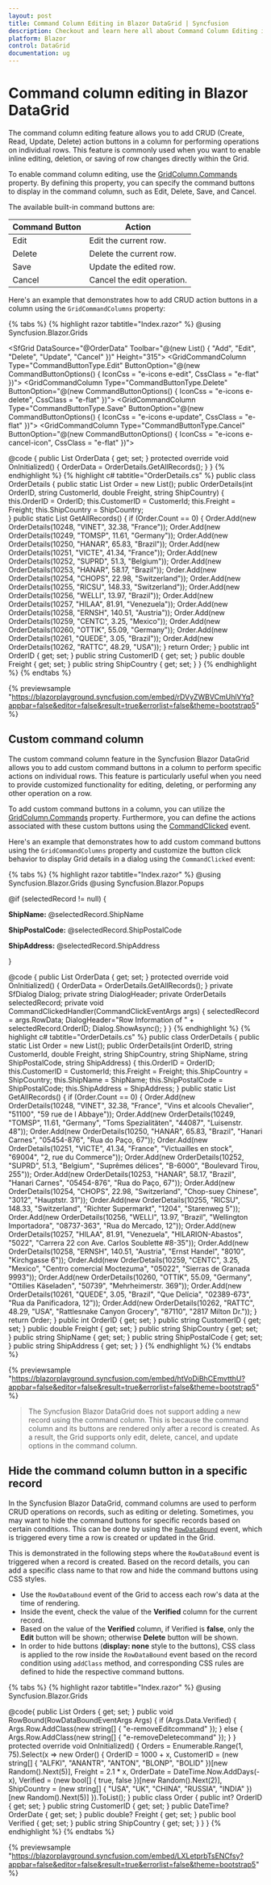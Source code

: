 ```yaml
---
layout: post
title: Command Column Editing in Blazor DataGrid | Syncfusion
description: Checkout and learn here all about Command Column Editing in Syncfusion Blazor DataGrid and much more details.
platform: Blazor
control: DataGrid
documentation: ug
---
```


# Command column editing in Blazor DataGrid

The command column editing feature allows you to add CRUD (Create, Read, Update, Delete) action buttons in a column for performing operations on individual rows. This feature is commonly used when you want to enable inline editing, deletion, or saving of row changes directly within the Grid.

To enable command column editing, use the [GridColumn.Commands](https://help.syncfusion.com/cr/blazor/Syncfusion.Blazor.Grids.GridColumn.html#Syncfusion_Blazor_Grids_GridColumn_Commands) property. By defining this property, you can specify the command buttons to display in the command column, such as Edit, Delete, Save, and Cancel.

The available built-in command buttons are:

| Command Button | Action                      |
|---------------|-----------------------------|
| Edit          | Edit the current row.       |
| Delete        | Delete the current row.     |
| Save          | Update the edited row.      |
| Cancel        | Cancel the edit operation.  |

Here's an example that demonstrates how to add CRUD action buttons in a column using the `GridCommandColumns` property:

{% tabs %}
{% highlight razor tabtitle="Index.razor" %}
@using Syncfusion.Blazor.Grids

<SfGrid DataSource="@OrderData" Toolbar="@(new List<string>() { "Add", "Edit", "Delete", "Update", "Cancel" })" Height="315">
    <GridEditSettings AllowAdding="true" AllowEditing="true" AllowDeleting="true" Mode="EditMode.Normal"></GridEditSettings>
    <GridColumns>
        <GridColumn Field=@nameof(OrderDetails.OrderID) HeaderText="Order ID" IsPrimaryKey="true" ValidationRules="@(new ValidationRules{ Required=true})" TextAlign="TextAlign.Right" Width="120"></GridColumn>
        <GridColumn Field=@nameof(OrderDetails.CustomerID) HeaderText="Customer Name" ValidationRules="@(new ValidationRules{ Required=true, MinLength=5})" Width="120"></GridColumn>
        <GridColumn Field=@nameof(OrderDetails.Freight) HeaderText="Freight" ValidationRules="@(new ValidationRules{ Required=true, Min=1, Max=1000})" Format="C2" TextAlign="TextAlign.Right" EditType="EditType.NumericEdit" Width="120"></GridColumn>
        <GridColumn Field=@nameof(OrderDetails.ShipCountry) HeaderText="Ship Country" EditType="EditType.DropDownEdit" Width="150"></GridColumn>
        <GridColumn HeaderText="Manage Records" Width="150">
            <GridCommandColumns>
                <GridCommandColumn Type="CommandButtonType.Edit" ButtonOption="@(new CommandButtonOptions() { IconCss = "e-icons e-edit", CssClass = "e-flat" })"></GridCommandColumn>
                <GridCommandColumn Type="CommandButtonType.Delete" ButtonOption="@(new CommandButtonOptions() { IconCss = "e-icons e-delete", CssClass = "e-flat" })"></GridCommandColumn>
                <GridCommandColumn Type="CommandButtonType.Save" ButtonOption="@(new CommandButtonOptions() { IconCss = "e-icons e-update", CssClass = "e-flat" })"></GridCommandColumn>
                <GridCommandColumn Type="CommandButtonType.Cancel" ButtonOption="@(new CommandButtonOptions() { IconCss = "e-icons e-cancel-icon", CssClass = "e-flat" })"></GridCommandColumn>
            </GridCommandColumns>
         </GridColumn>
    </GridColumns>
</SfGrid>

@code {
    public List<OrderDetails> OrderData { get; set; }
    protected override void OnInitialized()
    {
        OrderData = OrderDetails.GetAllRecords();
    }
}
{% endhighlight %}
{% highlight c# tabtitle="OrderDetails.cs" %}
public class OrderDetails
{
    public static List<OrderDetails> Order = new List<OrderDetails>();
    public OrderDetails(int OrderID, string CustomerId, double Freight, string ShipCountry)
    {
        this.OrderID = OrderID;
        this.CustomerID = CustomerId;
        this.Freight = Freight;
        this.ShipCountry = ShipCountry;    
    }
    public static List<OrderDetails> GetAllRecords()
    {
        if (Order.Count == 0)
        {
            Order.Add(new OrderDetails(10248, "VINET", 32.38, "France"));
            Order.Add(new OrderDetails(10249, "TOMSP", 11.61, "Germany"));
            Order.Add(new OrderDetails(10250, "HANAR", 65.83, "Brazil"));
            Order.Add(new OrderDetails(10251, "VICTE", 41.34, "France"));
            Order.Add(new OrderDetails(10252, "SUPRD", 51.3, "Belgium"));
            Order.Add(new OrderDetails(10253, "HANAR", 58.17, "Brazil"));
            Order.Add(new OrderDetails(10254, "CHOPS", 22.98, "Switzerland"));
            Order.Add(new OrderDetails(10255, "RICSU", 148.33, "Switzerland"));
            Order.Add(new OrderDetails(10256, "WELLI", 13.97, "Brazil"));
            Order.Add(new OrderDetails(10257, "HILAA", 81.91, "Venezuela"));
            Order.Add(new OrderDetails(10258, "ERNSH", 140.51, "Austria"));
            Order.Add(new OrderDetails(10259, "CENTC", 3.25, "Mexico"));
            Order.Add(new OrderDetails(10260, "OTTIK", 55.09, "Germany"));
            Order.Add(new OrderDetails(10261, "QUEDE", 3.05, "Brazil"));
            Order.Add(new OrderDetails(10262, "RATTC", 48.29, "USA"));
        }
        return Order;
    }
    public int OrderID { get; set; }
    public string CustomerID { get; set; }
    public double Freight { get; set; }
    public string ShipCountry { get; set; }
}
{% endhighlight %}
{% endtabs %}

{% previewsample "https://blazorplayground.syncfusion.com/embed/rDVyZWBVCmUhlVYq?appbar=false&editor=false&result=true&errorlist=false&theme=bootstrap5" %}

## Custom command column

The custom command column feature in the Syncfusion Blazor DataGrid allows you to add custom command buttons in a column to perform specific actions on individual rows. This feature is particularly useful when you need to provide customized functionality for editing, deleting, or performing any other operation on a row.

To add custom command buttons in a column, you can utilize the [GridColumn.Commands](https://help.syncfusion.com/cr/blazor/Syncfusion.Blazor.Grids.GridColumn.html#Syncfusion_Blazor_Grids_GridColumn_Commands) property. Furthermore, you can define the actions associated with these custom buttons using the [CommandClicked](https://help.syncfusion.com/cr/blazor/Syncfusion.Blazor.Grids.GridEvents-1.html#Syncfusion_Blazor_Grids_GridEvents_1_CommandClicked) event.

Here's an example that demonstrates how to add custom command buttons using the `GridCommandColumns` property and customize the button click behavior to display Grid details in a dialog using the `CommandClicked` event:

{% tabs %}
{% highlight razor tabtitle="Index.razor" %}
@using Syncfusion.Blazor.Grids
@using Syncfusion.Blazor.Popups

<SfGrid DataSource="@OrderData">
    <GridEvents TValue="OrderDetails" CommandClicked="CommandClickedHandler"></GridEvents>
    <GridEditSettings AllowAdding="true" AllowEditing="true" AllowDeleting="true" Mode="EditMode.Normal"></GridEditSettings>
    <GridColumns>
        <GridColumn Field=@nameof(OrderDetails.OrderID) HeaderText="Order ID" IsPrimaryKey="true" ValidationRules="@(new ValidationRules{ Required=true})" TextAlign="TextAlign.Right" Width="120"></GridColumn>
        <GridColumn Field=@nameof(OrderDetails.CustomerID) HeaderText="Customer Name" ValidationRules="@(new ValidationRules{ Required=true, MinLength=5})" Width="120"></GridColumn>
        <GridColumn Field=@nameof(OrderDetails.Freight) HeaderText="Freight" ValidationRules="@(new ValidationRules{ Required=true, Min=1, Max=1000})" Format="C2" TextAlign="TextAlign.Right" EditType="EditType.NumericEdit" Width="120"></GridColumn>
        <GridColumn Field=@nameof(OrderDetails.ShipCountry) HeaderText="Ship Country" EditType="EditType.DropDownEdit" Width="150"></GridColumn>
        <GridColumn HeaderText="Commands" Width="150">
            <GridCommandColumns>
                <GridCommandColumn ButtonOption="@(new CommandButtonOptions() { Content = "Details", CssClass = "e-flat" })"></GridCommandColumn>
            </GridCommandColumns>
        </GridColumn>
    </GridColumns>
</SfGrid>
<SfDialog @ref="Dialog" Visible="false" Width="50%" ShowCloseIcon="true" Header="@DialogHeader">
    <DialogTemplates>
        <Content>
            @if (selectedRecord != null)
            {
                <p><b>ShipName:</b> @selectedRecord.ShipName</p>
                <p><b>ShipPostalCode:</b> @selectedRecord.ShipPostalCode</p>
                <p><b>ShipAddress:</b> @selectedRecord.ShipAddress</p>
            }
        </Content>
    </DialogTemplates>
</SfDialog>

@code {
    public List<OrderDetails> OrderData { get; set; }
    protected override void OnInitialized()
    {
        OrderData = OrderDetails.GetAllRecords();
    }
    private SfDialog Dialog;
    private string DialogHeader;
    private OrderDetails selectedRecord;
    private void CommandClickedHandler(CommandClickEventArgs<OrderDetails> args)
    {
        selectedRecord = args.RowData; 
        DialogHeader="Row Information of " + selectedRecord.OrderID; 
        Dialog.ShowAsync();
    }
}
{% endhighlight %}
{% highlight c# tabtitle="OrderDetails.cs" %}
public class OrderDetails
{
    public static List<OrderDetails> Order = new List<OrderDetails>();
    public OrderDetails(int OrderID, string CustomerId, double Freight, string ShipCountry, string ShipName, string ShipPostalCode, string ShipAddress)
    {
        this.OrderID = OrderID;
        this.CustomerID = CustomerId;
        this.Freight = Freight;
        this.ShipCountry = ShipCountry;
        this.ShipName = ShipName;
        this.ShipPostalCode = ShipPostalCode;
        this.ShipAddress = ShipAddress;
    }
    public static List<OrderDetails> GetAllRecords()
    {
        if (Order.Count == 0)
        {
            Order.Add(new OrderDetails(10248, "VINET", 32.38, "France", "Vins et alcools Chevalier", "51100", "59 rue de l Abbaye"));
            Order.Add(new OrderDetails(10249, "TOMSP", 11.61, "Germany", "Toms Spezialitäten", "44087", "Luisenstr. 48"));
            Order.Add(new OrderDetails(10250, "HANAR", 65.83, "Brazil", "Hanari Carnes", "05454-876", "Rua do Paço, 67"));
            Order.Add(new OrderDetails(10251, "VICTE", 41.34, "France", "Victuailles en stock", "69004", "2, rue du Commerce"));
            Order.Add(new OrderDetails(10252, "SUPRD", 51.3, "Belgium", "Suprêmes délices", "B-6000", "Boulevard Tirou, 255"));
            Order.Add(new OrderDetails(10253, "HANAR", 58.17, "Brazil", "Hanari Carnes", "05454-876", "Rua do Paço, 67"));
            Order.Add(new OrderDetails(10254, "CHOPS", 22.98, "Switzerland", "Chop-suey Chinese", "3012", "Hauptstr. 31"));
            Order.Add(new OrderDetails(10255, "RICSU", 148.33, "Switzerland", "Richter Supermarkt", "1204", "Starenweg 5"));
            Order.Add(new OrderDetails(10256, "WELLI", 13.97, "Brazil", "Wellington Importadora", "08737-363", "Rua do Mercado, 12"));
            Order.Add(new OrderDetails(10257, "HILAA", 81.91, "Venezuela", "HILARION-Abastos", "5022", "Carrera 22 con Ave. Carlos Soublette #8-35"));
            Order.Add(new OrderDetails(10258, "ERNSH", 140.51, "Austria", "Ernst Handel", "8010", "Kirchgasse 6"));
            Order.Add(new OrderDetails(10259, "CENTC", 3.25, "Mexico", "Centro comercial Moctezuma", "05022", "Sierras de Granada 9993"));
            Order.Add(new OrderDetails(10260, "OTTIK", 55.09, "Germany", "Ottilies Käseladen", "50739", "Mehrheimerstr. 369"));
            Order.Add(new OrderDetails(10261, "QUEDE", 3.05, "Brazil", "Que Delícia", "02389-673", "Rua da Panificadora, 12"));
            Order.Add(new OrderDetails(10262, "RATTC", 48.29, "USA", "Rattlesnake Canyon Grocery", "87110", "2817 Milton Dr."));
        }
        return Order;
    }
    public int OrderID { get; set; }
    public string CustomerID { get; set; }
    public double Freight { get; set; }
    public string ShipCountry { get; set; }
    public string ShipName { get; set; }
    public string ShipPostalCode { get; set; }
    public string ShipAddress { get; set; }
}
{% endhighlight %}
{% endtabs %}

{% previewsample "https://blazorplayground.syncfusion.com/embed/htVoDiBhCEmvtthU?appbar=false&editor=false&result=true&errorlist=false&theme=bootstrap5" %}

> The Syncfusion Blazor DataGrid does not support adding a new record using the command column. This is because the command column and its buttons are rendered only after a record is created. As a result, the Grid supports only edit, delete, cancel, and update options in the command column.

## Hide the command column button in a specific record

In the Syncfusion Blazor DataGrid, command columns are used to perform CRUD operations on records, such as editing or deleting. Sometimes, you may want to hide the command buttons for specific records based on certain conditions. This can be done by using the [`RowDataBound`](https://blazor.syncfusion.com/documentation/datagrid/events#rowdatabound) event, which is triggered every time a row is created or updated in the Grid.

This is demonstrated in the following steps where the `RowDataBound` event is triggered when a record is created. Based on the record details, you can add a specific class name to that row and hide the command buttons using CSS styles.

* Use the `RowDataBound` event of the Grid to access each row's data at the time of rendering.
* Inside the event, check the value of the **Verified** column for the current record.
* Based on the value of the **Verified** column, if Verified is **false**, only the **Edit** button will be shown; otherwise **Delete** button will be shown.
* In order to hide buttons (**display: none** style to the buttons), CSS class is applied to the row inside the `RowDataBound` event based on the record condition using `addClass` method, and corresponding CSS rules are defined to hide the respective command buttons.

{% tabs %}
{% highlight razor tabtitle="Index.razor" %}
@using Syncfusion.Blazor.Grids

<SfGrid DataSource="@Orders" AllowPaging="true" Height="315">
    <GridEvents RowDataBound="RowBound" TValue="Order"></GridEvents>
    <GridEditSettings AllowAdding="true" AllowEditing="true" AllowDeleting="true"></GridEditSettings>
    <GridColumns>
        <GridColumn Field=@nameof(Order.OrderID) HeaderText="Order ID" IsPrimaryKey="true" TextAlign="TextAlign.Right" Width="120"></GridColumn>
        <GridColumn Field=@nameof(Order.CustomerID) HeaderText="Customer Name" Width="120"></GridColumn>
        <GridColumn Field=@nameof(Order.OrderDate) HeaderText=" Order Date" EditType="EditType.DatePickerEdit" Format="d" TextAlign="TextAlign.Right" Width="130"></GridColumn>
        <GridColumn Field=@nameof(Order.Freight) HeaderText="Freight" Format="C2" TextAlign="TextAlign.Right" Width="120"></GridColumn>
        <GridColumn HeaderText="Manage Records" Width="150">
            <GridCommandColumns>
                <GridCommandColumn Type="CommandButtonType.Edit" ButtonOption="@(new CommandButtonOptions() { IconCss = "e-icons e-edit", CssClass = "e-flat" })"></GridCommandColumn>
                <GridCommandColumn Type="CommandButtonType.Delete" ButtonOption="@(new CommandButtonOptions() { IconCss = "e-icons e-delete", CssClass = "e-flat" })"></GridCommandColumn>
                <GridCommandColumn Type="CommandButtonType.Save" ButtonOption="@(new CommandButtonOptions() { IconCss = "e-icons e-update", CssClass = "e-flat" })"></GridCommandColumn>
                <GridCommandColumn Type="CommandButtonType.Cancel" ButtonOption="@(new CommandButtonOptions() { IconCss = "e-icons e-cancel-icon", CssClass = "e-flat" })"></GridCommandColumn>
            </GridCommandColumns>
        </GridColumn>
    </GridColumns>
</SfGrid>
<style>
    /*to remove the edit button alone*/
    .e-removeEditcommand .e-unboundcell .e-unboundcelldiv button.e-Editbutton {
        display: none;
    }
    /*to remove the delete button alone*/
    .e-removeDeletecommand .e-unboundcell .e-unboundcelldiv button.e-Deletebutton {
        display: none;
    }
</style>
@code{
    public List<Order> Orders { get; set; }
    public void RowBound(RowDataBoundEventArgs<Order> Args)
    {
        if (Args.Data.Verified)
        {
            Args.Row.AddClass(new string[] { "e-removeEditcommand" });
        }
        else
        {
            Args.Row.AddClass(new string[] { "e-removeDeletecommand" });
        }
    }
    protected override void OnInitialized()
    {
        Orders = Enumerable.Range(1, 75).Select(x => new Order()
        {
            OrderID = 1000 + x,
            CustomerID = (new string[] { "ALFKI", "ANANTR", "ANTON", "BLONP", "BOLID" })[new Random().Next(5)],
            Freight = 2.1 * x,
            OrderDate = DateTime.Now.AddDays(-x),
            Verified = (new bool[] { true, false })[new Random().Next(2)],
            ShipCountry = (new string[] { "USA", "UK", "CHINA", "RUSSIA", "INDIA" })[new Random().Next(5)]
        }).ToList();
    }
    public class Order
    {
        public int? OrderID { get; set; }
        public string CustomerID { get; set; }
        public DateTime? OrderDate { get; set; }
        public double? Freight { get; set; }
        public bool Verified { get; set; }
        public string ShipCountry { get; set; }
    }
}
{% endhighlight %}
{% endtabs %}

{% previewsample "https://blazorplayground.syncfusion.com/embed/LXLetprbTsENCfsy?appbar=false&editor=false&result=true&errorlist=false&theme=bootstrap5" %}
